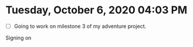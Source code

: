 # Tuesday, October  6, 2020 04:03 PM

- [ ] Going to work on milestone 3 of my adventure project.

Signing on
